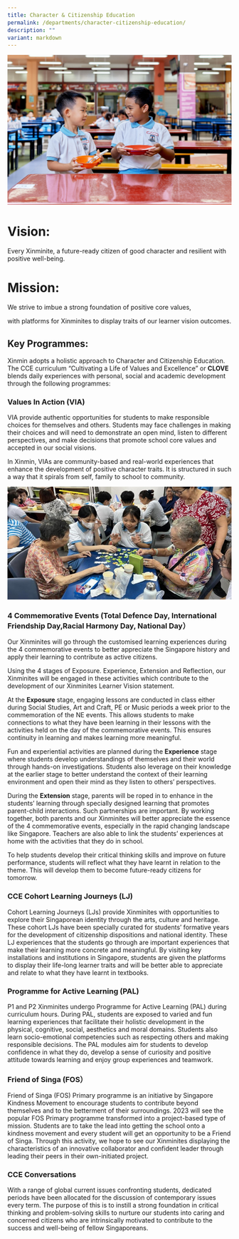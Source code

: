 ```yaml
---
title: Character & Citizenship Education
permalink: /departments/character-citizenship-education/
description: ""
variant: markdown
---
```

![](/images/Department%20Pics/cce%20dept.jpg)


# **Vision:**

Every Xinminite, a future-ready citizen of good character and resilient with positive well-being.

# **Mission:**

We strive to imbue a strong foundation of positive core values,

with platforms for Xinminites to display traits of our learner vision outcomes.

## **Key Programmes:**

Xinmin adopts a holistic approach to Character and Citizenship Education. The CCE curriculum “Cultivating a Life of Values and Excellence” or **CLOVE** blends daily experiences with personal, social and academic development through the following programmes:

### **Values In Action (VIA)**

VIA provide authentic opportunities for students to make responsible choices for themselves and others. Students may face challenges in making their choices and will need to demonstrate an open mind, listen to different perspectives, and make decisions that promote school core values and accepted in our social visions.

In Xinmin, VIAs are community-based and real-world experiences that enhance the development of positive character traits. It is structured in such a way that it spirals from self, family to school to community.

![](/images/VIA__1_.jpg)

### **4 Commemorative Events (Total Defence Day, International Friendship Day,Racial Harmony Day, National Day**）

Our Xinminites will go through the customised learning experiences during the 4 commemorative events to better appreciate the Singapore history and apply their learning to contribute as active citizens.

Using the 4 stages of Exposure. Experience, Extension and Reflection, our Xinminites will be engaged in these activities which contribute to the development of our Xinminites Learner Vision statement.

At the **Exposure** stage, engaging lessons are conducted in class either during Social Studies, Art and Craft, PE or Music periods a week prior to the commemoration of the NE events. This allows students to make connections to what they have been learning in their lessons with the activities held on the day of the commemorative events. This ensures continuity in learning and makes learning more meaningful.

Fun and experiential activities are planned during the **Experience** stage where students develop understandings of themselves and their world through hands-on investigations. Students also leverage on their knowledge at the earlier stage to better understand the context of their learning environment and open their mind as they listen to others’ perspectives.

During the **Extension** stage, parents will be roped in to enhance in the students’ learning through specially designed learning that promotes parent-child interactions. Such partnerships are important. By working together, both parents and our Xinminites will better appreciate the essence of the 4 commemorative events, especially in the rapid changing landscape like Singapore. Teachers are also able to link the students’ experiences at home with the activities that they do in school.

To help students develop their critical thinking skills and improve on future performance, students will reflect what they have learnt in relation to the theme. This will develop them to become future-ready citizens for tomorrow.

### **CCE Cohort Learning Journeys (LJ)**

Cohort Learning Journeys (LJs) provide Xinminites with opportunities to explore their Singaporean identity through the arts, culture and heritage. These cohort LJs have been specially curated for students’ formative years for the development of citizenship dispositions and national identity. These LJ experiences that the students go through are important experiences that make their learning more concrete and meaningful. By visiting key installations and institutions in Singapore, students are given the platforms to display their life-long learner traits and will be better able to appreciate and relate to what they have learnt in textbooks.

### **Programme for Active Learning (PAL)**

P1 and P2 Xinminites undergo Programme for Active Learning (PAL) during curriculum hours. During PAL, students are exposed to varied and fun learning experiences that facilitate their holistic development in the physical, cognitive, social, aesthetics and moral domains. Students also learn socio-emotional competencies such as respecting others and making responsible decisions. The PAL modules aim for students to develop confidence in what they do, develop a sense of curiosity and positive attitude towards learning and enjoy group experiences and teamwork.

### **Friend of Singa (FOS）**

Friend of Singa (FOS) Primary programme is an initiative by Singapore Kindness Movement to encourage students to contribute beyond themselves and to the betterment of their surroundings. 2023 will see the popular FOS Primary programme transformed into a project-based type of mission. Students are to take the lead into getting the school onto a kindness movement and every student will get an opportunity to be a Friend of Singa. Through this activity, we hope to see our Xinminites displaying the characteristics of an innovative collaborator and confident leader through leading their peers in their own-initiated project.

###  **CCE Conversations**

With a range of global current issues confronting students, dedicated periods have been allocated for the discussion of contemporary issues every term. The purpose of this is to instill a strong foundation in critical thinking and problem-solving skills to nurture our students into caring and concerned citizens who are intrinsically motivated to contribute to the success and well-being of fellow Singaporeans.